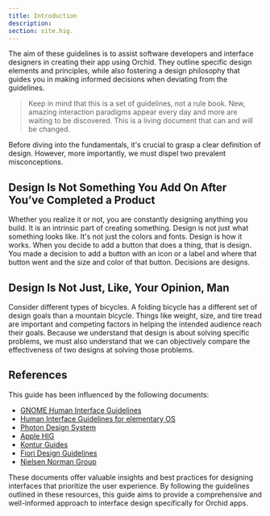 ```yaml
---
title: Introduction 
description:
section: site.hig.
---
```



The aim of these guidelines is to assist software developers and interface designers in creating their app using Orchid.
They outline specific design elements and principles, while also fostering a design philosophy that guides you
in making informed decisions when deviating from the guidelines.

<!--
Adhering to the suggestions contained here provides many benefits:

- ...
- ...
- ...
- ...
-->

> Keep in mind that this is a set of guidelines, not a rule book.
New, amazing interaction paradigms appear every day and more are waiting to be discovered.
This is a living document that can and will be changed.

Before diving into the fundamentals, it's crucial to grasp a clear definition of design.
However, more importantly, we must dispel two prevalent misconceptions.

## Design Is Not Something You Add On After You’ve Completed a Product

Whether you realize it or not, you are constantly designing anything you build. It is an intrinsic part of creating something.
Design is not just what something looks like. It's not just the colors and fonts. Design is how it works.
When you decide to add a button that does a thing, that is design. You made a decision to add a button with
an icon or a label and where that button went and the size and color of that button.
Decisions are designs.

## Design Is Not Just, Like, Your Opinion, Man

Consider different types of bicycles. A folding bicycle has a different set of design goals than a mountain bicycle.
Things like weight, size, and tire tread are important and competing factors in helping the intended audience reach their goals.
Because we understand that design is about solving specific problems, we must also understand that we
can objectively compare the effectiveness of two designs at solving those problems.

## References

This guide has been influenced by the following documents:

- [GNOME Human Interface Guidelines](https://developer.gnome.org/hig/index.html)
- [Human Interface Guidelines for elementary OS](https://docs.elementary.io/hig/)
- [Photon Design System](https://design.firefox.com/photon/)
- [Apple HIG](https://developer.apple.com/design/human-interface-guidelines/guidelines/overview/)
- [Kontur Guides](https://guides.kontur.ru/)
- [Fiori Design Guidelines](https://experience.sap.com/fiori-design-web/)
- [Nielsen Norman Group](https://www.nngroup.com/)

These documents offer valuable insights and best practices for designing interfaces that prioritize the user experience.
By following the guidelines outlined in these resources, this guide aims to provide a comprehensive and well-informed approach to interface design specifically for Orchid apps.
